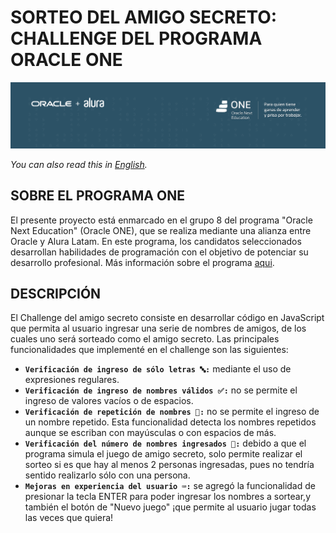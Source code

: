 # SORTEO DEL AMIGO SECRETO: CHALLENGE DEL PROGRAMA ORACLE ONE 

![Banner Oracle ONE / Alura](assets/banner.png)

*You can also read this in [English](README.en.md).*

## SOBRE EL PROGRAMA ONE 

El presente proyecto está enmarcado en el grupo 8 del programa "Oracle Next Education" (Oracle ONE), que se realiza mediante una alianza entre Oracle y Alura Latam. En este programa, los candidatos seleccionados desarrollan habilidades de programación con el objetivo de potenciar su desarrollo profesional. 
Más información sobre el programa [aqui](https://www.oracle.com/pe/education/oracle-next-education/).

## DESCRIPCIÓN
El Challenge del amigo secreto consiste en desarrollar código en JavaScript que permita al usuario ingresar una serie de nombres de amigos, de los cuales uno será sorteado como el amigo secreto. Las principales funcionalidades que implementé en el challenge son las siguientes:

- **`Verificación de ingreso de sólo letras 🔤:`** mediante el uso de expresiones regulares.
- **`Verificación de ingreso de nombres válidos ✅:`** no se permite el ingreso de valores vacíos o de espacios.
- **`Verificación de repetición de nombres 🔁:`** no se permite el ingreso de un nombre repetido. Esta funcionalidad detecta los nombres repetidos aunque se escriban con mayúsculas o con espacios de más.
- **`Verificación del número de nombres ingresados 🔢:`** debido a que el programa simula el juego de amigo secreto, solo permite realizar el sorteo si es que hay al menos 2 personas ingresadas, pues no tendría sentido realizarlo sólo con una persona.
- **`Mejoras en experiencia del usuario ⌨️:`** se agregó la funcionalidad de presionar la tecla ENTER para poder ingresar los nombres a sortear,y también el botón de "Nuevo juego" ¡que permite al usuario jugar todas las veces que quiera!





